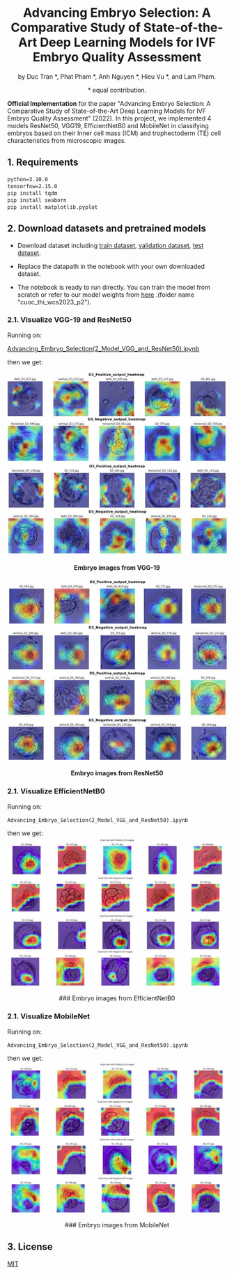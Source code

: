 <div align="center">    
 
# Advancing Embryo Selection: A Comparative Study of State-of-the-Art Deep Learning Models for IVF Embryo Quality Assessment

by Duc Tran *, Phat Pham *, Anh Nguyen *, Hieu Vu *, and Lam Pham. 

\* equal contribution.
</div> 

**Official Implementation** for the paper "Advancing Embryo Selection: A Comparative Study of State-of-the-Art Deep Learning Models for IVF Embryo Quality Assessment" (2022).
In this project, we implemented 4 models ResNet50, VGG19, EfficientNetB0 and MobileNet in classifying embryos based on their Inner cell mass (ICM) and trophectoderm (TE) cell characteristics from microscopic images.

## 1. Requirements
```
python=3.10.0
tensorfow=2.15.0
pip install tqdm
pip install seaborn
pip install matplotlib.pyplot
```

## 2. Download datasets and pretrained models
* Download dataset including [train dataset](https://drive.google.com/drive/folders/1PjbqQfP5SAfL5hvRxGJFfd1Lx7BqKIkP?usp=sharing), [validation dataset](https://drive.google.com/drive/folders/1WitdlpCLiU5d_EI8pYYPiUAut5zOgQZr?usp=sharing), [test dataset](https://drive.google.com/drive/folders/1Kzgktxv18shSKyhMoQKzD7RzOjmmMHg7?usp=sharing).  

* Replace the datapath in the notebook with your own downloaded dataset.

* The notebook is ready to run directly. You can train the model from scratch or refer to our model weights from [here]( https://drive.google.com/drive/folders/16zJAxbMP60m8rXofWHwSpgK9qd-s_8qL?usp=sharing) .(folder name "cuoc_thi_wcs2023_p2").

### 2.1. Visualize VGG-19 and ResNet50
Running on:

[Advancing_Embryo_Selection(2_Model_VGG_and_ResNet50).ipynb](Advancing_Embryo_Selection(2_Model_VGG_and_ResNet50).ipynb)

then we get:

![](fig/VGG-19.jpg)

<div align="center">  
 
#### Embryo images from VGG-19

</div> 

![](fig/ResNet50.jpg)

<div align="center">   
 
#### Embryo images from ResNet50

</div> 

### 2.1. Visualize EfficientNetB0
Running on:
```
Advancing_Embryo_Selection(2_Model_VGG_and_ResNet50).ipynb
```
then we get:
![](fig/EfficientNetB0.jpg)
<div align="center">   
### Embryo images from EfficientNetB0
</div> 

### 2.1. Visualize MobileNet
Running on:
```
Advancing_Embryo_Selection(2_Model_VGG_and_ResNet50).ipynb
```
then we get:
![](fig/MobileNet.jpg)
<div align="center">   
### Embryo images from MobileNet
</div> 

## 3. License
[MIT](LICENSE)
